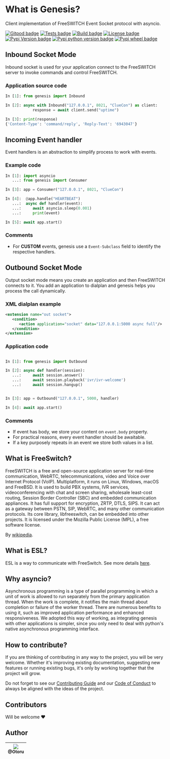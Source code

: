 # What is Genesis?

Client implementation of FreeSWITCH Event Socket protocol with asyncio.

[![Gitpod badge](https://img.shields.io/badge/Gitpod-ready%20to%20code-908a85?logo=gitpod)](https://gitpod.io/#https://github.com/Otoru/Genesis)
[![Tests badge](https://github.com/Otoru/Genesis/actions/workflows/tests.yml/badge.svg)](https://github.com/Otoru/Genesis/actions/workflows/tests.yml)
[![Build badge](https://github.com/Otoru/Genesis/actions/workflows/pypi.yml/badge.svg)](https://github.com/Otoru/Genesis/actions/workflows/pypi.yml)
[![License badge](https://img.shields.io/github/license/otoru/Genesis.svg)](https://github.com/Otoru/Genesis/blob/master/LICENSE.md)
[![Pypi Version badge](https://img.shields.io/pypi/v/Genesis)](https://pypi.org/project/genesis/)
[![Pypi python version badge](https://img.shields.io/pypi/pyversions/Genesis)](https://pypi.org/project/genesis/)
[![Pypi wheel badge](https://img.shields.io/pypi/wheel/Genesis)](https://pypi.org/project/genesis/)

## Inbound Socket Mode

Inbound socket is used for your application connect to the FreeSWITCH server to invoke commands and control FreeSWITCH.

### Application source code

```python
In [1]: from genesis import Inbound

In [2]: async with Inbound("127.0.0.1", 8021, "ClueCon") as client:
            response = await client.send("uptime")

In [3]: print(response)
{'Content-Type': 'command/reply', 'Reply-Text': '6943047'}
```

## Incoming Event handler

Event handlers is an abstraction to simplify process to work with events.

### Example code

```python
In [1]: import asyncio
   ...: from genesis import Consumer

In [3]: app = Consumer("127.0.0.1", 8021, "ClueCon")

In [4]:  @app.handle("HEARTBEAT")
   ...:  async def handler(event):
   ...:     await asyncio.sleep(0.001)
   ...:     print(event)

In [5]: await app.start()
```

### Comments

- For **CUSTOM** events, genesis use a `Event-Subclass` field to identify the respective handlers.

## Outbound Socket Mode

Output socket mode means you create an application and then FreeSWITCH connects to it. You add an application to dialplan and genesis helps you process the call dynamically.

### XML dialplan example

```xml
<extension name="out socket">
   <condition>
      <action application="socket" data="127.0.0.1:5000 async full"/>
   </condition>
</extension>
```

### Application code

```python

In [1]: from genesis import Outbound

In [2]: async def handler(session):
   ...:     await session.answer()
   ...:     await session.playback('ivr/ivr-welcome')
   ...:     await session.hangup()


In [3]: app = Outbound("127.0.0.1", 5000, handler)

In [4]: await app.start()
```

### Comments

- If event has body, we store your content on `event.body` property.
- For practical reasons, every event handler should be awaitable.
- If a key purposely repeats in an event we store both values in a list.

## What is FreeSwitch?

FreeSWITCH is a free and open-source application server for real-time communication, WebRTC, telecommunications, video and Voice over Internet Protocol (VoIP). Multiplatform, it runs on Linux, Windows, macOS and FreeBSD. It is used to build PBX systems, IVR services, videoconferencing with chat and screen sharing, wholesale least-cost routing, Session Border Controller (SBC) and embedded communication appliances. It has full support for encryption, ZRTP, DTLS, SIPS. It can act as a gateway between PSTN, SIP, WebRTC, and many other communication protocols. Its core library, libfreeswitch, can be embedded into other projects. It is licensed under the Mozilla Public License (MPL), a free software license.

By [wikipedia](https://en.wikipedia.org/wiki/FreeSWITCH).

## What is ESL?

ESL is a way to communicate with FreeSwitch. See more details [here](https://freeswitch.org/confluence/display/FREESWITCH/Event+Socket+Library).

## Why asyncio?

Asynchronous programming is a type of parallel programming in which a unit of work is allowed to run separately from the primary application thread. When the work is complete, it notifies the main thread about completion or failure of the worker thread. There are numerous benefits to using it, such as improved application performance and enhanced responsiveness. We adopted this way of working, as integrating genesis with other applications is simpler, since you only need to deal with python's native asynchronous programming interface.

## How to contribute?

If you are thinking of contributing in any way to the project, you will be very welcome. Whether it's improving existing documentation, suggesting new features or running existing bugs, it's only by working together that the project will grow.

Do not forget to see our [Contributing Guide][2] and our [Code of Conduct][3] to always be aligned with the ideas of the project.

[2]: https://github.com/Otoru/Genesis/blob/master/CONTRIBUTING.md
[3]: https://github.com/Otoru/Genesis/blob/master/CODE_OF_CONDUCT.md

## Contributors

Will be welcome ❤️

## Author

| [<img src="https://avatars0.githubusercontent.com/u/26543872?v=3&s=115"><br><sub>@Otoru</sub>](https://github.com/Otoru) |
| :----------------------------------------------------------------------------------------------------------------------: |
